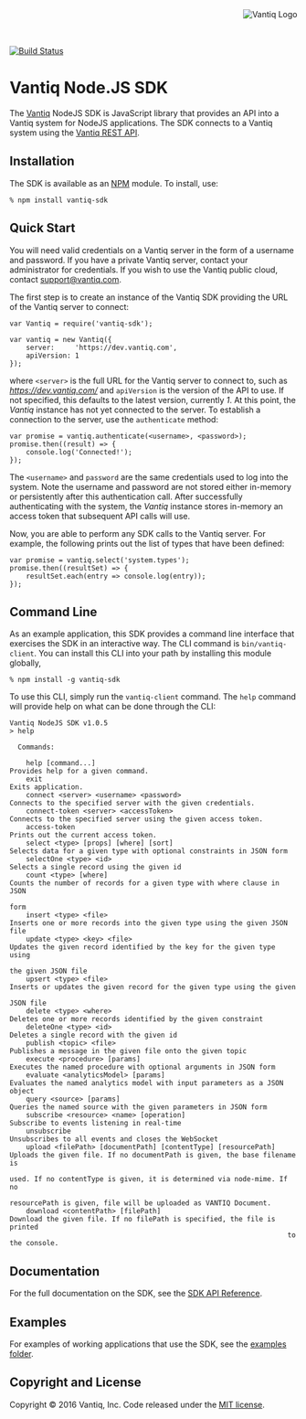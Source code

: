 <div style="height: 50px"><img style="float:right" alt="Vantiq Logo" src="http://vantiq.com/wp-content/uploads/2015/12/vantiq.png"/></div>

[![Build Status](https://travis-ci.org/Vantiq/vantiq-sdk-node.svg?branch=master)](https://travis-ci.org/Vantiq/vantiq-sdk-node)

# Vantiq Node.JS SDK

The [Vantiq](http://www.vantiq.com) NodeJS SDK is JavaScript library that provides an API into a Vantiq system for NodeJS applications.  The SDK connects to a Vantiq system using the [Vantiq REST API](https://dev.vantiq.com/docs/system/api/index.html).

## Installation

The SDK is available as an [NPM](https://www.npmjs.com/) module.  To install, use:

    % npm install vantiq-sdk

## Quick Start

You will need valid credentials on a Vantiq server in the form of a username and password.  If you have a private Vantiq server, contact your administrator for credentials.  If you wish to use the Vantiq public cloud, contact [support@vantiq.com](mailto:support@vantiq.com).

The first step is to create an instance of the Vantiq SDK providing the URL of the Vantiq server to connect:

    var Vantiq = require('vantiq-sdk');
    
    var vantiq = new Vantiq({ 
        server:     'https://dev.vantiq.com',
        apiVersion: 1
    });

where `<server>` is the full URL for the Vantiq server to connect to, such as *https://dev.vantiq.com/* and `apiVersion` is the version of the API to use.  If not specified, this defaults to the latest version, currently *1*.  At this point, the *Vantiq* instance has not yet connected to the server.  To establish a connection to the server, use the `authenticate` method:

    var promise = vantiq.authenticate(<username>, <password>);
    promise.then((result) => {
        console.log('Connected!');
    });

The `<username>` and `password` are the same credentials used to log into the system.  Note the username and password are not stored either in-memory or persistently after this authentication call.  After successfully authenticating with the system, the *Vantiq* instance stores in-memory an access token that subsequent API calls will use.

Now, you are able to perform any SDK calls to the Vantiq server.  For example, the following prints out the list of types that have been defined:

    var promise = vantiq.select('system.types');
    promise.then((resultSet) => {
        resultSet.each(entry => console.log(entry));
    });

## Command Line

As an example application, this SDK provides a command line interface that exercises the SDK in an interactive way.  The CLI command is `bin/vantiq-client`.  You can install this CLI into your path by installing this module globally,

    % npm install -g vantiq-sdk
    
To use this CLI, simply run the `vantiq-client` command.  The `help` command will provide help on what can be done through the CLI:

    Vantiq NodeJS SDK v1.0.5
    > help

      Commands:

        help [command...]                                               Provides help for a given command.
        exit                                                            Exits application.
        connect <server> <username> <password>                          Connects to the specified server with the given credentials.
        connect-token <server> <accessToken>                            Connects to the specified server using the given access token.
        access-token                                                    Prints out the current access token.
        select <type> [props] [where] [sort]                            Selects data for a given type with optional constraints in JSON form
        selectOne <type> <id>                                           Selects a single record using the given id
        count <type> [where]                                            Counts the number of records for a given type with where clause in JSON
                                                                        form
        insert <type> <file>                                            Inserts one or more records into the given type using the given JSON file
        update <type> <key> <file>                                      Updates the given record identified by the key for the given type using
                                                                        the given JSON file
        upsert <type> <file>                                            Inserts or updates the given record for the given type using the given
                                                                        JSON file
        delete <type> <where>                                           Deletes one or more records identified by the given constraint
        deleteOne <type> <id>                                           Deletes a single record with the given id
        publish <topic> <file>                                          Publishes a message in the given file onto the given topic
        execute <procedure> [params]                                    Executes the named procedure with optional arguments in JSON form
        evaluate <analyticsModel> [params]                              Evaluates the named analytics model with input parameters as a JSON object
        query <source> [params]                                         Queries the named source with the given parameters in JSON form
        subscribe <resource> <name> [operation]                         Subscribe to events listening in real-time
        unsubscribe                                                     Unsubscribes to all events and closes the WebSocket
        upload <filePath> [documentPath] [contentType] [resourcePath]   Uploads the given file. If no documentPath is given, the base filename is
                                                                        used. If no contentType is given, it is determined via node-mime. If no
                                                                        resourcePath is given, file will be uploaded as VANTIQ Document.
        download <contentPath> [filePath]                               Download the given file. If no filePath is specified, the file is printed
                                                                        to the console.

## Documentation

For the full documentation on the SDK, see the [SDK API Reference](./docs/api.md).

## Examples

For examples of working applications that use the SDK, see the [examples folder](./examples/).

## Copyright and License

Copyright &copy; 2016 Vantiq, Inc.  Code released under the [MIT license](./LICENSE).
